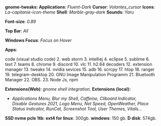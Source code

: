 **gnome-tweaks:**
**Applications**: *Fluent-Dark*
**Cursor**: *Volantes_cursor*
**Icons**: *La-capitanie-icon-theme*
**Shell**: *Marble-gray-dark*
**Sounds**: *Yaru*

**Font-size**: *0.89*

**Top Bar**: *All*

**Windows Focus**: *Focus on Hover*

**Apps**:

code (visual studio code)
2. web storm
3. intelliej
4. eclipse
5. sublime
6. text
7. teams
8. chrome
9. discord
10. vlc
11. h2.64 decoders
12. extension manager
13. tweaks
14. nvidia sevices
15. adb
16. scrcpy
17.  htop
18. ranger
19. telegram-desktop
20. GNU Image Manipulation Programm
21. Bluetooth Manager
22. OBS.
23. Node Js, npm

**Extensions(Web)**: *gnome shell integration*.
**Extensions (local):** 
 - *Applications Menu, Blur my Shell, Caffeine, Cliboard Indicator,   
     Disable Gestures 2021, Logo Menu, Net Speed, OpenWeather, Place   
     Status Indicator, RunCat, Screenshot Tool, User Themes, Vitals...*
     
 **SSD nvme pcle 1tb:**
**ext4 for linux**: 300gb.
**windows**: 150 gb.
**D disk**: 574gb.